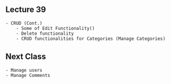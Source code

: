 
## Lecture 39
    - CRUD (Cont.)
        - Some of Edit Functionality()
        - Delete functionality
        - CRUD functionalities for Categories (Manage Categories)




## Next Class
    - Manage users
    - Manage Comments

    